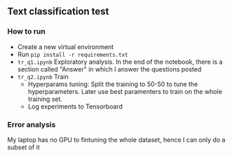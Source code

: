 ## Text classification test

### How to run
- Create a new virtual environment
- Run `pip install -r requirements.txt`
- `tr_q1.ipynb` Exploratory analysis. In the end of the notebook, there is a section called "Answer" in which I answer the questions posted
- `tr_q2.ipynb` Train
  - Hyperparams tuning: Split the training to 50-50 to tune the hyperparameters. Later use best paramenters to train on the whole training set.
  - Log experiments to Tensorboard  
  
### Error analysis
My laptop has no GPU to fintuning the whole dataset, hence I can only do a subset of it

